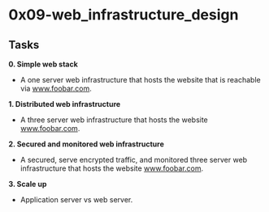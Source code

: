 # 0x09-web_infrastructure_design

## Tasks

**0. Simple web stack**
* A one server web infrastructure that hosts the website that is reachable via www.foobar.com.

**1. Distributed web infrastructure**
* A three server web infrastructure that hosts the website www.foobar.com.

**2. Secured and monitored web infrastructure**
* A secured, serve encrypted traffic, and monitored three server web infrastructure that hosts the website www.foobar.com.

**3. Scale up**
* Application server vs web server.